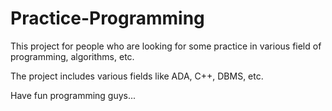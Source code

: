 # Practice-Programming

This project for people who are looking for some practice in various field of programming, algorithms, etc.

The project includes various fields like ADA, C++, DBMS, etc.

Have fun programming guys...
